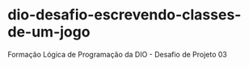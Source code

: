 # dio-desafio-escrevendo-classes-de-um-jogo
 Formação Lógica de Programação da DIO - Desafio de Projeto 03
